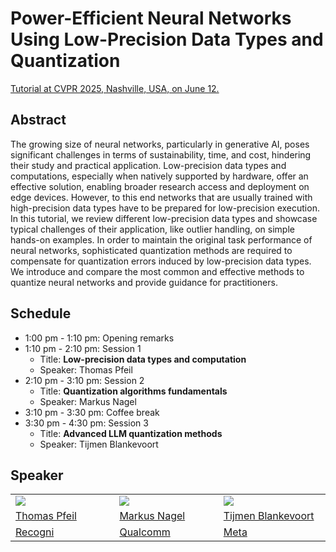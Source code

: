 # Power-Efficient Neural Networks Using Low-Precision Data Types and Quantization

[Tutorial at CVPR 2025, Nashville, USA, on June 12.](https://cvpr.thecvf.com/virtual/2025/tutorial/35922)

## Abstract
The growing size of neural networks, particularly in generative AI, poses significant challenges in terms of sustainability, time, and cost, hindering their study and practical application. Low-precision data types and computations, especially when natively supported by hardware, offer an effective solution, enabling broader research access and deployment on edge devices. However, to this end networks that are usually trained with high-precision data types have to be prepared for low-precision execution. In this tutorial, we review different low-precision data types and showcase typical challenges of their application, like outlier handling, on simple hands-on examples. In order to maintain the original task performance of neural networks, sophisticated quantization methods are required to compensate for quantization errors induced by low-precision data types. We introduce and compare the most common and effective methods to quantize neural networks and provide guidance for practitioners.


## Schedule

- 1:00 pm - 1:10 pm: Opening remarks
- 1:10 pm - 2:10 pm: Session 1
  - Title: **Low-precision data types and computation**
  - Speaker: Thomas Pfeil
- 2:10 pm - 3:10 pm: Session 2
  - Title: **Quantization algorithms fundamentals**
  - Speaker: Markus Nagel
- 3:10 pm - 3:30 pm: Coffee break
- 3:30 pm - 4:30 pm: Session 3
  - Title: **Advanced LLM quantization methods**
  - Speaker: Tijmen Blankevoort

## Speaker

<table>
  <tr>
    <td  width="20%">
      <img src="https://media.licdn.com/dms/image/v2/C4E03AQEZqm9cU69qEA/profile-displayphoto-shrink_800_800/profile-displayphoto-shrink_800_800/0/1607006591577?e=1754524800&v=beta&t=EoNXXm135cxH1dMIa51wlkTSbzhkqOhHMkeSmZgE33Q">
    </td>
    <td  width="20%">
      <img src="https://media.licdn.com/dms/image/v2/C4E03AQGvq0rqOpOBqw/profile-displayphoto-shrink_800_800/profile-displayphoto-shrink_800_800/0/1516430227052?e=1754524800&v=beta&t=889tJ9oIVAQHBW0qUxkyeg4WKKFCW4aGVGlIdXrryfA">
    </td>
    <td  width="20%">
      <img src="https://media.licdn.com/dms/image/v2/D4E03AQGAZwkHCUrwIg/profile-displayphoto-shrink_800_800/B4EZOuD8d7HEAg-/0/1733792090802?e=1754524800&v=beta&t=mSdRQ8Ibm0vFRUCb2gG0nXDx_eoCmbDENJXF-nln__U">
    </td>
  </tr>
  <tr>
    <td>
      <a href="https://www.linkedin.com/in/thomas-pfeil-6b0280a6/">Thomas Pfeil</a>
    </td>
    <td>
      <a href="https://www.linkedin.com/in/markus-nagel-2b820071/">Markus Nagel</a>
    </td>
    <td>
      <a href="https://www.linkedin.com/in/tijmen-blankevoort-a5633a24/">Tijmen Blankevoort</a>
    </td>
  </tr>
  <tr>
    <td>
      <a href="https://www.recogni.com/">Recogni</a>
    </td>
    <td>
      <a href="https://www.qualcomm.com/">Qualcomm</a>
    </td>
    <td>
      <a href="https://www.meta.com/">Meta</a>
    </td>
  </tr>
</table>
